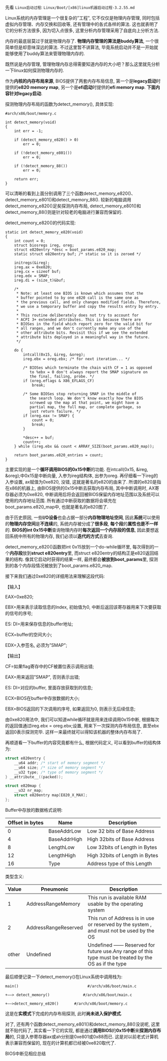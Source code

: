 先看 `Linux启动过程`: `Linux/Boot/[x86]linux机器启动过程-3.2.55.md`

Linux系统的内存管理是一个很复杂的”工程", 它不仅仅是物理内存管理, 同时包括虚拟内存管理、内存交换和回收等, 还有管理中的各式各样的算法. 这也就表明了它的分析方法很多, 因为切入点很多, 这里分析内存管理采用了自底向上分析方法. 

内存的最底层莫过于就是物理内存了. **物理内存管理的算法是buddy算法**, 一个很简单但是却意味深远的算法. 不过这里暂不讲算法, 毕竟系统启动并不是一开始就能够使用了buddy算法来管理物理内存的. 

既然说是内存管理, 管理物理内存总得需要知道内存的大小吧？那么这里就先分析一下linux如何探测物理内存的. 

作为**内核的内存布局来源**, BIOS提供了两套内存布局信息, 第一个是**legacy启动**时提供的**e820 memory map**, 另一个是**efi启动**时提供的**efi memory map**. **下面内容针对legacy启动**. 

探测物理内存布局的函数为detect\_memory(), 具体实现: 

```
#arch/x86/boot/memory.c

int detect_memory(void)
{
    int err = -1;
 
    if (detect_memory_e820() > 0)
        err = 0;
 
    if (!detect_memory_e801())
        err = 0;
 
    if (!detect_memory_88())
        err = 0;
 
    return err;
}
```

可以清晰的看到上面分别调用了三个函数detect\_memory\_e820()、detect\_memory\_e801()和detect\_memory\_88(). 较新的电脑调用detect\_memory\_e820()足矣探测内存布局, detect\_memory\_e801()和detect\_memory_88()则是针对较老的电脑进行兼容而保留的. 

detect\_memory\_e820()的代码实现: 

```
static int detect_memory_e820(void)
{
    int count = 0;
    struct biosregs ireg, oreg;
    struct e820entry *desc = boot_params.e820_map;
    static struct e820entry buf; /* static so it is zeroed */
 
    initregs(&ireg);
    ireg.ax = 0xe820;
    ireg.cx = sizeof buf;
    ireg.edx = SMAP;
    ireg.di = (size_t)&buf;
 
    /*
     * Note: at least one BIOS is known which assumes that the
     * buffer pointed to by one e820 call is the same one as
     * the previous call, and only changes modified fields. Therefore,
     * we use a temporary buffer and copy the results entry by entry.
     *
     * This routine deliberately does not try to account for
     * ACPI 3+ extended attributes. This is because there are
     * BIOSes in the field which report zero for the valid bit for
     * all ranges, and we don't currently make any use of the
     * other attribute bits. Revisit this if we see the extended
     * attribute bits deployed in a meaningful way in the future.
     */
 
    do {
        intcall(0x15, &ireg, &oreg);
        ireg.ebx = oreg.ebx; /* for next iteration... */
 
        /* BIOSes which terminate the chain with CF = 1 as opposed
           to %ebx = 0 don't always report the SMAP signature on
           the final, failing, probe. */
        if (oreg.eflags & X86_EFLAGS_CF)
            break;
 
        /* Some BIOSes stop returning SMAP in the middle of
           the search loop. We don't know exactly how the BIOS
           screwed up the map at that point, we might have a
           partial map, the full map, or complete garbage, so
           just return failure. */
        if (oreg.eax != SMAP) {
            count = 0;
            break;
        }
 
        *desc++ = buf;
        count++;
    } while (ireg.ebx && count < ARRAY_SIZE(boot_params.e820_map));
 
    return boot_params.e820_entries = count;
}
```

主要实现的是一个**循环调用BIOS的0x15中断**的功能. 在intcall(0x15, &ireg, &oreg);中0x15是中断向量, 入参为ireg结构体, 出参为oreg. 再仔细看一下ireg的入参设置, ax赋值为0xe820, 没错, 这就是著名的e820的由来了. 所谓的e820是指在x86的机器上, 由BIOS提供的0x15中断去获取内存布局, 其中中断调用时, AX寄存器必须为0xe820, 中断调用后将会返回被BIOS保留内存地址范围以及系统可以使用的内存地址范围. 所有通过中断获取的数据将会填充在boot\_params.e820\_map中, 也就是著名的e820图了. 

由于历史原因, 一些**I/O设备**也会占据一部分**内存物理地址空间**, 因此**系统**可以使用的**物理内存空间**是**不连续**的, 系统内存被分成了**很多段**, **每个段**的**属性也是不一样**的. **BIOS的int 0x15中断**查询物理内存时**每次返回一个内存段的信息**, 因此要想返回系统中所有的物理内存, 我们必须以**迭代的方式**去查询. 

detect\_memory\_e820()函数把int 0x15放到一个do\-while循环里, 每次得到的一个**内存段**放到**struct e820entry**里, 而struct e820entry的结构正是e820返回结果的结构. 像其它启动时获得的结果一样, 最终都会**被放到boot\_params**里, 探测到的各个内存段情况被放到了boot\_params.e820\_map. 

接下来我们通过0xe820的详细用法来理解这段代码: 

【输入】

EAX=0xe820; 

EBX=用来表示读取信息的Index, 初始值为0, 中断后返回该寄存器用来下次要获取的信号的序号; 

ES: DI=用来保存信息的buffer地址; 

ECX=buffer的空间大小; 

EDX=入参签名, 必须为”SMAP"; 

【输出】

CF=如果flag寄存中的CF被置位表示调用出错; 

EAX=用来返回”SMAP", 否则表示出错; 

ES: DI=对应的buffer, 里面存放获取到的信息; 

ECX=BIOS在buffer中存放数据的大小; 

EBX=BIOS返回的下次调用的序号, 如果返回为0, 则表示无后续信息; 

由0xe820用法中, 我们可以知道while循环就是用来连续调用0x15中断, 根据每次的返回值通过ireg.ebx = oreg.ebx;设置, 用来下一次探测内存布局信息, 直至ebx返回0表示探测完毕. 这样一来最终就可以得知该机器的整体内存布局了. 

再顺道看一下buffer的内容究竟都有什么, 根据代码定义, 可以看到buffer的结构体为: 

```c
struct e820entry {
    __u64 addr; /* start of memory segment */
    __u64 size; /* size of memory segment */
    __u32 type; /* type of memory segment */
} __attribute__((packed));

struct e820map {
	__u32 nr_map;
	struct e820entry map[E820_X_MAX];
};
```

Buffer中存放的数据格式说明: 


Offset in bytes | Name | Description
---|---|---
0 | BaseAddrLow | Low 32 bits of Base Address
4 | BaseAddrHigh | High 32bits of Base Address
8 | LengthLow | Low 32bits of Length in Bytes
12 | LengthHigh | High 32bits of Length in Bytes
16 | Type | Address type of this Length

类型含义: 

Value | Pneumonic | Description
---|---|---
1 | AddressRangeMemory | This run is available RAM usable by the operating system
2 | AddressRangeReserved | This run of Address is in use or reserved by the system , and must not be used by the OS
other | Undefined | Undefined —— Reserved for future use.Any range of this type must be treated by the OS as if the type

最后顺便记录一下detect\_memory()在Linux系统中调用栈为: 

```
main()                               #/arch/x86/boot/main.c

+——> detect_memory()               #/arch/x86/boot/main.c

+——>detect_memory_e820()       #/arch/x86/boot/memory.c
```

这是在**实模式**下完成的内存布局探测, 此时**尚未进入保护模式**. 

对了, 还有两个函数detect\_memory\_e801()和detect\_memory\_88()没说呢, 这里就不贴代码了, 其实看一下它的实现, 都是通过**调用BIOS**的**0x15中断**来**探测内存布局**的, 只是入参寄存器ax或ah分别是0xe801或0x88而已. 这是对以前老式计算机表示兼容而保留的, 现在的计算机都已经被0xe820取代了. 

BIOS中断见相应总结